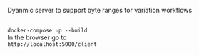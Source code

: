 Dyanmic server to support byte ranges for variation workflows


</br>
<code>docker-compose up --build</code>
</br>
In the browser go to
</br>
<code>http://localhost:5000/client </code>
</br>


